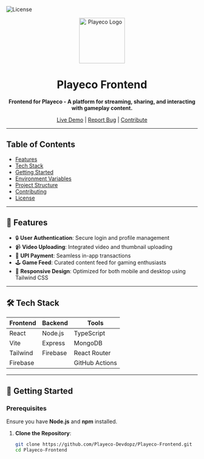 ![License](https://img.shields.io/badge/License-GPL%20v3-blue.svg)

<div align="center">
  <img src="https://your-logo-url.com/logo.png](https://avatars.githubusercontent.com/u/176520355?v=4&size=64)" alt="Playeco Logo" width="120">
  <h1>Playeco Frontend</h1>
  <p>
    <strong>Frontend for Playeco - A platform for streaming, sharing, and interacting with gameplay content.</strong>
  </p>
  <p>
    <a href="https://playeco.live">Live Demo</a> |
    <a href="https://github.com/Playeco-Devdopz/Playeco-Frontend/issues">Report Bug</a> |
    <a href="#contributing">Contribute</a>
  </p>
</div>

---

## Table of Contents

- [Features](#features)
- [Tech Stack](#tech-stack)
- [Getting Started](#getting-started)
- [Environment Variables](#environment-variables)
- [Project Structure](#project-structure)
- [Contributing](#contributing)
- [License](#license)

---

## 🌟 Features

- 🔒 **User Authentication**: Secure login and profile management
- 📹 **Video Uploading**: Integrated video and thumbnail uploading
- 💸 **UPI Payment**: Seamless in-app transactions
- 🕹 **Game Feed**: Curated content feed for gaming enthusiasts
- 🎨 **Responsive Design**: Optimized for both mobile and desktop using Tailwind CSS

---

## 🛠️ Tech Stack

<div align="center">

| Frontend  | Backend  | Tools          |
| --------- | -------- | -------------- |
| React     | Node.js  | TypeScript     |
| Vite      | Express  | MongoDB        |
| Tailwind  | Firebase | React Router   |
| Firebase  |          | GitHub Actions |

</div>

---

## 🚀 Getting Started

### Prerequisites

Ensure you have **Node.js** and **npm** installed.

1. **Clone the Repository**:
   ```bash
   git clone https://github.com/Playeco-Devdopz/Playeco-Frontend.git
   cd Playeco-Frontend
